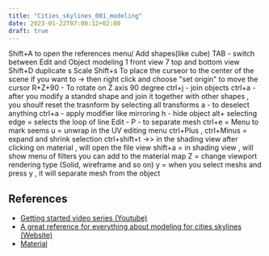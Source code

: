 ```yaml
---
title: "Cities_skylines_001_modeling"
date: 2023-01-22T07:00:12+02:00
draft: true
---
```


Shift+A to open the references menu/ Add shapes(like cube)
TAB - switch between Edit and Object modeling
1 front view
7 top and bottom view
Shift+D duplicate
s Scale
Shift+s  To place the curseor to the center of the scene if you want to ->  then right click and choose "set origin" to move the cursor 
R+Z+90 - To rotate on Z axis 90 degree
ctrl+j - join objects
ctrl+a - after you modify a standrd shape and join it together with other shapes , you shoulf reset the trasnform by selecting all transforms
a - to deselect anything 
ctrl+a - apply modifier like mirroring
h - hide object 
alt+ selecting edge = selects the loop of line
Edit - 
P - to separate mesh
ctrl+e = Menu to mark seems 
u = unwrap in the UV editing menu
ctrl+Plus , ctrl+Minus = expand and shrink selection
ctrl+shift+t ->> in the shading view after clicking on material , will open the file view
shift+a = in shading view , will show menu of filters you can add to the material map
Z = change viewport rendering type (Solid, wireframe and so on)
y = when you select meshs and press y , it will separate mesh from the object
## References
- [Getting started video series (Youtube)](https://www.youtube.com/watch?v=g2FWdCH-c30)
- [A great reference for everything about modeling for cities skylines (Website)](https://cslmodding.info/)
- [Material ](https://www.textures.com/browse/pbr-materials/114558#plastic)